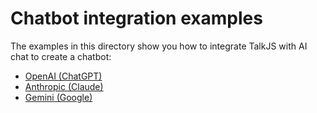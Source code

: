 # Chatbot integration examples

The examples in this directory show you how to integrate TalkJS with AI chat to create a chatbot:

- [OpenAI (ChatGPT)](./openai-chatgpt/)
- [Anthropic (Claude)](./anthropic-claude/)
- [Gemini (Google)](./google-gemini/)
